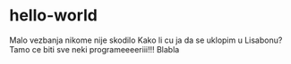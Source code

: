 # hello-world
Malo vezbanja nikome nije skodilo
Kako li cu ja da se uklopim u Lisabonu? Tamo ce biti sve neki programeeeeriii!!!
Blabla
